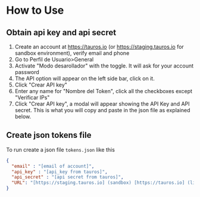 # How to Use #

## Obtain api key and api secret ##

1. Create an account at https://tauros.io (or https://staging.tauros.io for sandbox environment), verify email and phone 
2. Go to Perfil de Usuario>General
3. Activate "Modo desarollador" with the toggle. It will ask for your account password
4. The API option will appear on the left side bar, click on it.
5. Click "Crear API key"
6. Enter any name for "Nombre del Token", click all the checkboxes except "Verificar IPs" 
7. Click "Crear API key", a modal will appear showing the API Key and API secret. This is what you will copy and paste in the json file as explained below.

## Create json tokens file ###

To run create a json file ```tokens.json``` like this

```json
{
  "email" : "[email of account]",
  "api_key" : "[api_key from tauros]",
  "api_secret" : "[api secret from tauros]",
  "URL": "[https://staging.tauros.io] (sandbox) [https://tauros.io] (live)"
}
```